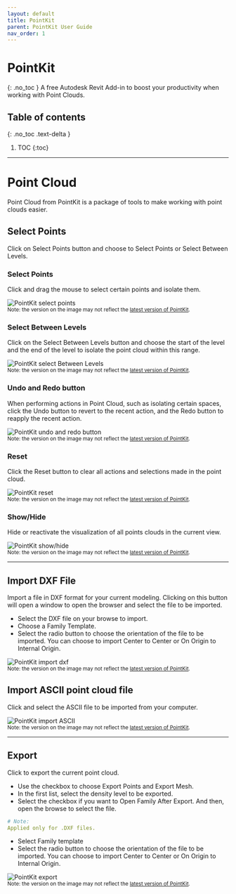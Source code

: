 ```yaml
---
layout: default
title: PointKit
parent: PointKit User Guide
nav_order: 1
---
```


# PointKit
{: .no_toc }
A free Autodesk Revit Add-in to boost your productivity when working with Point Clouds.
## Table of contents
{: .no_toc .text-delta }

1. TOC
{:toc}

---

# Point Cloud

Point Cloud from PointKit is a package of tools to make working with point clouds easier.

## Select Points

Click on Select Points button and choose to Select Points or Select Between Levels.

### Select Points

Click and drag the mouse to select certain points and isolate them.

![PointKit select points](../../assets\images\PK-SelectPoints.gif)  
<sub>Note: the version on the image may not reflect the [latest version of PointKit](https://diroots.com/revit-plugins/revit-point-cloud-plugin/).</sub>

### Select Between Levels

Click on the Select Between Levels button and choose the start of the level and the end of the level to isolate the point cloud within this range.

![PointKit select Between Levels](../../assets\images\PK-SelectLevel.gif)  
<sub>Note: the version on the image may not reflect the [latest version of PointKit](https://diroots.com/revit-plugins/revit-point-cloud-plugin/).</sub>

### Undo and Redo button

When performing actions in Point Cloud, such as isolating certain spaces, click the Undo button to revert to the recent action, and the Redo button to reapply the recent action.

![PointKit undo and redo button](../../assets\images\PK-UndoRedo.gif)  
<sub>Note: the version on the image may not reflect the [latest version of PointKit](https://diroots.com/revit-plugins/revit-point-cloud-plugin/).</sub>

### Reset

Click the Reset button to clear all actions and selections made in the point cloud.

![PointKit reset](../../assets\images\PK-Reset.gif)  
<sub>Note: the version on the image may not reflect the [latest version of PointKit](https://diroots.com/revit-plugins/revit-point-cloud-plugin/).</sub>

### Show/Hide

Hide or reactivate the visualization of all points clouds in the current view.

![PointKit show/hide](../../assets\images\PK-ShowHide.gif)  
<sub>Note: the version on the image may not reflect the [latest version of PointKit](https://diroots.com/revit-plugins/revit-point-cloud-plugin/).</sub>

---

## Import DXF File

Import a file in DXF format for your current modeling. Clicking on this button will open a window to open the browser and select the file to be imported.

- Select the DXF file on your browse to import.
- Choose a Family Template.
- Select the radio button to choose the orientation of the file to be imported. You can choose to import Center to Center or On Origin to Internal Origin.

![PointKit import dxf](../../assets\images\PK-ImportDXF.png)  
<sub>Note: the version on the image may not reflect the [latest version of PointKit](https://diroots.com/revit-plugins/revit-point-cloud-plugin/).</sub>

## Import ASCII point cloud file

Click and select the ASCII file to be imported from your computer.

![PointKit import ASCII](../../assets\images\PK-ImportASCII.png)  
<sub>Note: the version on the image may not reflect the [latest version of PointKit](https://diroots.com/revit-plugins/revit-point-cloud-plugin/).</sub>

---

## Export

Click to export the current point cloud. 

- Use the checkbox to choose Export Points and Export Mesh.
- In the first list, select the density level to be exported.
- Select the checkbox if you want to Open Family After Export. And then, open the browse to select the file.

```yaml
# Note:
Applied only for .DXF files.
```

- Select Family template
- Select the radio button to choose the orientation of the file to be imported. You can choose to import Center to Center or On Origin to Internal Origin.

![PointKit export](../../assets\images\PK-Export.png)  
<sub>Note: the version on the image may not reflect the [latest version of PointKit](https://diroots.com/revit-plugins/revit-point-cloud-plugin/).</sub>
